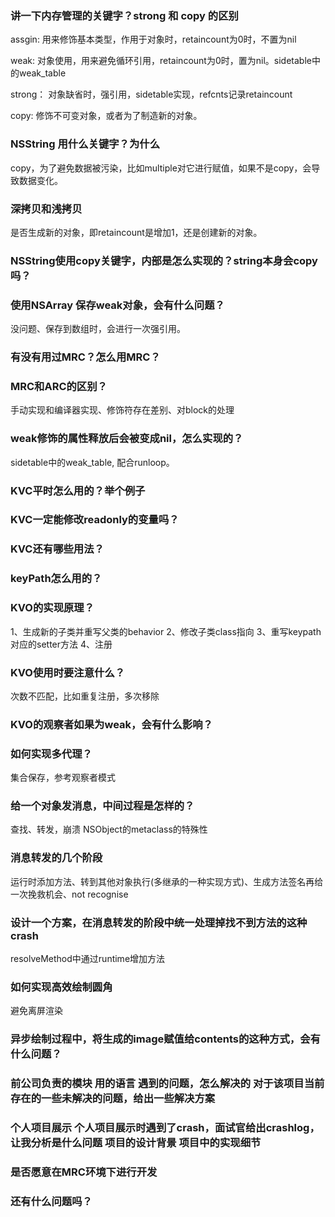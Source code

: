 ### 讲一下内存管理的关键字？strong 和 copy 的区别
assgin: 用来修饰基本类型，作用于对象时，retaincount为0时，不置为nil

weak: 对象使用，用来避免循环引用，retaincount为0时，置为nil。sidetable中的weak_table

strong： 对象缺省时，强引用，sidetable实现，refcnts记录retaincount

copy: 修饰不可变对象，或者为了制造新的对象。

### NSString 用什么关键字？为什么
copy，为了避免数据被污染，比如multiple对它进行赋值，如果不是copy，会导致数据变化。

### 深拷贝和浅拷贝
是否生成新的对象，即retaincount是增加1，还是创建新的对象。

### NSString使用copy关键字，内部是怎么实现的？string本身会copy吗？

### 使用NSArray 保存weak对象，会有什么问题？
没问题、保存到数组时，会进行一次强引用。

### 有没有用过MRC？怎么用MRC？

### MRC和ARC的区别？
手动实现和编译器实现、修饰符存在差别、对block的处理

### weak修饰的属性释放后会被变成nil，怎么实现的？
sidetable中的weak_table, 配合runloop。

### KVC平时怎么用的？举个例子

### KVC一定能修改readonly的变量吗？

### KVC还有哪些用法？

### keyPath怎么用的？

### KVO的实现原理？
1、生成新的子类并重写父类的behavior
2、修改子类class指向
3、重写keypath对应的setter方法
4、注册

### KVO使用时要注意什么？
次数不匹配，比如重复注册，多次移除

### KVO的观察者如果为weak，会有什么影响？

### 如何实现多代理？
集合保存，参考观察者模式

### 给一个对象发消息，中间过程是怎样的？
查找、转发，崩溃
NSObject的metaclass的特殊性

### 消息转发的几个阶段
运行时添加方法、转到其他对象执行(多继承的一种实现方式)、生成方法签名再给一次挽救机会、not recognise

### 设计一个方案，在消息转发的阶段中统一处理掉找不到方法的这种crash
resolveMethod中通过runtime增加方法

### 如何实现高效绘制圆角
避免离屏渲染

### 异步绘制过程中，将生成的image赋值给contents的这种方式，会有什么问题？

### 前公司负责的模块 用的语言 遇到的问题，怎么解决的 对于该项目当前存在的一些未解决的问题，给出一些解决方案

### 个人项目展示 个人项目展示时遇到了crash，面试官给出crashlog，让我分析是什么问题 项目的设计背景 项目中的实现细节

### 是否愿意在MRC环境下进行开发

### 还有什么问题吗？